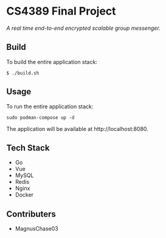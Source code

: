 # CS4389 Final Project

*A real time end-to-end encrypted scalable group messenger.*

## Build

To build the entire application stack:

```
$ ./build.sh
```

## Usage

To run the entire application stack:

```
sudo podman-compose up -d
```

The application will be available at http://localhost:8080.

## Tech Stack

- Go
- Vue
- MySQL
- Redis
- Nginx
- Docker

## Contributers

- MagnusChase03
